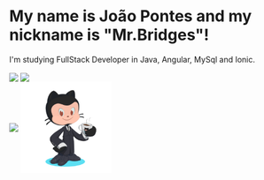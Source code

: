 <html>
      <head>
            <link rel="stylesheet" type="text/css" href="style.css" />
      </head>

<body>
      <div class="card-body">
            <h1 class="titulo">My name is João Pontes and my nickname is "Mr.Bridges"!</h1>
            <p class="sub">I'm studying FullStack Developer in Java, Angular, MySql and Ionic.</p>

<div class="card">
<img align="center" height="180rem" src="https://github-readme-stats.vercel.app/api?username=joaogomes456&show_icons=true&theme=dracula&include_all_commits=true&count_private=true"/>
<img align="center" height="180rem" src="https://github-readme-stats.vercel.app/api/top-langs/?username=joaogomes456&layout=compact&langs_count=7&theme=dracula"/>
</div>

<div class="card">
<img align="center" height="137.5rem" src="https://github-readme-stats.vercel.app/api/pin/?username=joaogomes456&repo=ionicApp_Usuarios_Api&theme=dracula">
<img align="center" height="165rem"src="my-octocat.png">
</div>

</div>

   </body>

</html>
